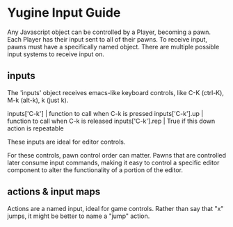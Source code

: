 # Yugine Input Guide

Any Javascript object can be controlled by a Player, becoming a pawn. Each Player has their input sent to all of their pawns. To receive input, pawns must have a specifically named object. There are multiple possible input systems to receive input on.

## inputs
The 'inputs' object receives emacs-like keyboard controls, like C-K (ctrl-K), M-k (alt-k), k (just k).

inputs['C-k'] | function to call when C-k is pressed
inputs['C-k'].up | function to call when C-k is released
inputs['C-k'].rep | True if this down action is repeatable

These inputs are ideal for editor controls.

For these controls, pawn control order can matter. Pawns that are controlled later consume input commands, making it easy to control a specific editor component to alter the functionality of a portion of the editor.

## actions & input maps
Actions are a named input, ideal for game controls. Rather than say that "x" jumps, it might be better to name a "jump" action.
